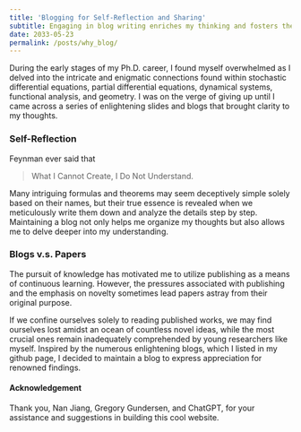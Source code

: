 ```yaml
---
title: 'Blogging for Self-Reflection and Sharing'
subtitle: Engaging in blog writing enriches my thinking and fosters the exchange of knowledge.
date: 2033-05-23
permalink: /posts/why_blog/
---
```




During the early stages of my Ph.D. career, I found myself overwhelmed as I delved into the intricate and enigmatic connections found within stochastic differential equations, partial differential equations, dynamical systems, functional analysis, and geometry. I was on the verge of giving up until I came across a series of enlightening slides and blogs that brought clarity to my thoughts. 

<!-- After graduation, I decided to maintain a blog to record my thoughts. I believe writing blogs has a few clear advantages. -->



### Self-Reflection

Feynman ever said that 

> What I Cannot Create, I Do Not Understand.

Many intriguing formulas and theorems may seem deceptively simple solely based on their names, but their true essence is revealed when we meticulously write them down and analyze the details step by step. Maintaining a blog not only helps me organize my thoughts but also allows me to delve deeper into my understanding.

### Blogs v.s. Papers

The pursuit of knowledge has motivated me to utilize publishing as a means of continuous learning. However, the pressures associated with publishing and the emphasis on novelty sometimes lead papers astray from their original purpose.

<!-- : solve problems using appropriate tools or interpretations. The varying interpretations of what is considered "appropriate" ultimately contribute to the overwhelming volume of publications in the world {% cite slowed_science %}. -->


If we confine ourselves solely to reading published works, we may find ourselves lost amidst an ocean of countless novel ideas, while the most crucial ones remain inadequately comprehended by young researchers like myself. Inspired by the numerous enlightening blogs, which I listed in my github page, I decided to maintain a blog to express appreciation for renowned findings. 

<!-- My Blogs may not generate new knowledge, but rather devote to disseminating the seldom-explored paths discovered by others.  -->

<!-- ### Knowledge Sharing

I am not generating new knowledge, but rather devoted to disseminating the seldom-explored paths discovered by others. I believe that valuable pathways deserve acknowledgment from a broader audience through various mediums like textbooks, publications, and blogs. Over the course of China's millennia-long history, countless invaluable customs have been lost simply due to insufficient awareness. -->


#### Acknowledgement

Thank you, Nan Jiang, Gregory Gundersen, and ChatGPT, for your assistance and suggestions in building this cool website.
